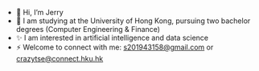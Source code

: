 - 👋 Hi, I’m Jerry
- 👀 I am studying at the University of Hong Kong, pursuing two bachelor degrees (Computer Engineering & Finance)
- ✨ I am interested in artificial intelligence and data science
- ⚡ Welcome to connect with me: s201943158@gmail.com or crazytse@connect.hku.hk
